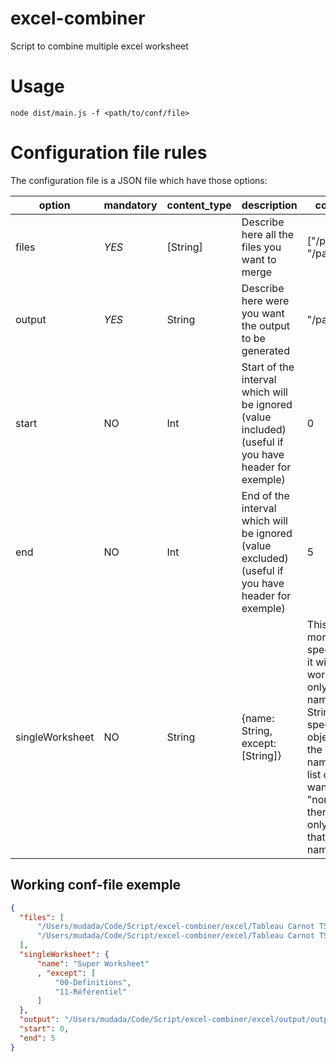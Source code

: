 # excel-combiner
Script to combine multiple excel worksheet

# Usage
``node dist/main.js -f <path/to/conf/file>``

# Configuration file rules

The configuration file is a JSON file which have those options:

| option          | mandatory | content_type                              | description                                                                                                                                                                                                                                                                                                                                 | content_exemple                                                                                 | content_exemple_explanation                                                                                                                      |
|-----------------|-----------|-------------------------------------------|---------------------------------------------------------------------------------------------------------------------------------------------------------------------------------------------------------------------------------------------------------------------------------------------------------------------------------------------|-------------------------------------------------------------------------------------------------|--------------------------------------------------------------------------------------------------------------------------------------------------|
| files           | *YES*     | [String]                                  | Describe here all the files you want to merge                                                                                                                                                                                                                                                                                               | ["/path/to/file1", "/path/to/file2"]                                                            | Will merge file1 and file2 together                                                                                                              |
| output          | *YES*     | String                                    | Describe here were you want the output to be generated                                                                                                                                                                                                                                                                                      | "/path/to/file_output"                                                                          | Will produce the output as `file_output` in `/path/to` folder                                                                                    |
| start           | NO        | Int                                       | Start of the interval which will be ignored (value included) (useful if you have header for exemple)                                                                                                                                                                                                                                                         | 0                                                                                               | Will not merge the interval starting at row 0 (0 included)                                                                                                    |
| end             | NO        | Int                                       | End of the interval which will be ignored (value excluded) (useful if you have header for exemple)                                                                                                                                                                                                                                                           | 5                                                                                               | Will not merge the interval ending at row 5 (5 excluded)                                                                                                      |
| singleWorksheet | NO        | String | {name: String, except: [String]} | This one is a bit more complex.  If specified as a String it will merge every worksheet as an only worksheet named after the String value. If specified as an object, name will be the worksheet's name and except is a list of worksheet you want to merge "normally" (using there names and only with worksheet that have the same name)  | "Super giga worksheet" | {name: "Super giga worksheet",  except: ["Worksheet1", "Worksheet2"] } | Will merge every worksheet as `Super giga worksheet` | Will merge every worksheet except `Worksheet1` and `Worksheet2` as `Super giga worksheet` |


## Working conf-file exemple 
  ```json
  {
    "files": [
        "/Users/mudada/Code/Script/excel-combiner/excel/Tableau Carnot TSN-EP-v3.xlsx",
        "/Users/mudada/Code/Script/excel-combiner/excel/Tableau Carnot TSN-Eurecom-v3.xlsx"
    ],
    "singleWorksheet": {
        "name": "Super Worksheet"
        , "except": [
            "00-Definitions",
            "11-Référentiel"
        ]
    },
    "output": "/Users/mudada/Code/Script/excel-combiner/excel/output/output.xlsx",
    "start": 0,
    "end": 5
}
```
